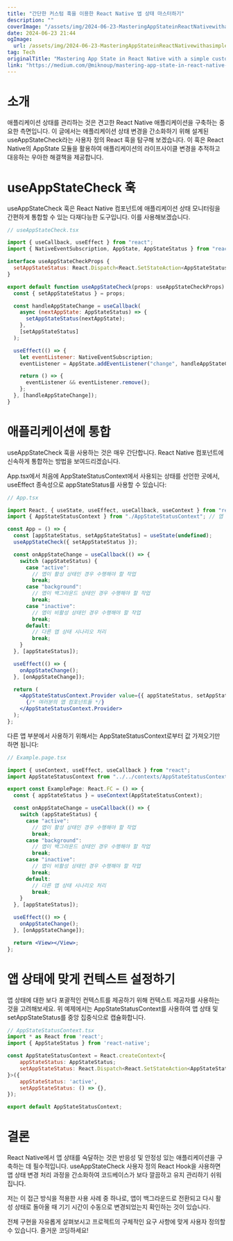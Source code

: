 ```yaml
---
title: "간단한 커스텀 훅을 이용한 React Native 앱 상태 마스터하기"
description: ""
coverImage: "/assets/img/2024-06-23-MasteringAppStateinReactNativewithasimplecustomhook_0.png"
date: 2024-06-23 21:44
ogImage:
  url: /assets/img/2024-06-23-MasteringAppStateinReactNativewithasimplecustomhook_0.png
tag: Tech
originalTitle: "Mastering App State in React Native with a simple custom hook"
link: "https://medium.com/@miknoup/mastering-app-state-in-react-native-with-useappstatecheck-1e00cd5d35d3"
---
```


# 소개

애플리케이션 상태를 관리하는 것은 견고한 React Native 애플리케이션을 구축하는 중요한 측면입니다. 이 글에서는 애플리케이션 상태 변경을 간소화하기 위해 설계된 useAppStateCheck라는 사용자 정의 React 훅을 탐구해 보겠습니다. 이 훅은 React Native의 AppState 모듈을 활용하여 애플리케이션의 라이프사이클 변경을 추적하고 대응하는 우아한 해결책을 제공합니다.

# useAppStateCheck 훅

useAppStateCheck 훅은 React Native 컴포넌트에 애플리케이션 상태 모니터링을 간편하게 통합할 수 있는 다재다능한 도구입니다. 이를 사용해보겠습니다.

<div class="content-ad"></div>

```js
// useAppStateCheck.tsx

import { useCallback, useEffect } from "react";
import { NativeEventSubscription, AppState, AppStateStatus } from "react-native";

interface useAppStateCheckProps {
  setAppStateStatus: React.Dispatch<React.SetStateAction<AppStateStatus>>;
}

export default function useAppStateCheck(props: useAppStateCheckProps) {
  const { setAppStateStatus } = props;

  const handleAppStateChange = useCallback(
    async (nextAppState: AppStateStatus) => {
      setAppStateStatus(nextAppState);
    },
    [setAppStateStatus]
  );

  useEffect(() => {
    let eventListener: NativeEventSubscription;
    eventListener = AppState.addEventListener("change", handleAppStateChange);

    return () => {
      eventListener && eventListener.remove();
    };
  }, [handleAppStateChange]);
}
```

# 애플리케이션에 통합

useAppStateCheck 훅을 사용하는 것은 매우 간단합니다. React Native 컴포넌트에 신속하게 통합하는 방법을 보여드리겠습니다.

App.tsx에서 처음에 AppStateStatusContext에서 사용되는 상태를 선언한 곳에서, useEffect 종속성으로 appStateStatus를 사용할 수 있습니다:

<div class="content-ad"></div>

```jsx
// App.tsx

import React, { useState, useEffect, useCallback, useContext } from "react";
import { AppStateStatusContext } from "./AppStateStatusContext"; // 앱 상태 관리를 위한 컨텍스트가 있다고 가정합니다

const App = () => {
  const [appStateStatus, setAppStateStatus] = useState(undefined);
  useAppStateCheck({ setAppStateStatus });

  const onAppStateChange = useCallback(() => {
    switch (appStateStatus) {
      case "active":
        // 앱이 활성 상태인 경우 수행해야 할 작업
        break;
      case "background":
        // 앱이 백그라운드 상태인 경우 수행해야 할 작업
        break;
      case "inactive":
        // 앱이 비활성 상태인 경우 수행해야 할 작업
        break;
      default:
        // 다른 앱 상태 시나리오 처리
        break;
    }
  }, [appStateStatus]);

  useEffect(() => {
    onAppStateChange();
  }, [onAppStateChange]);

  return (
    <AppStateStatusContext.Provider value={{ appStateStatus, setAppStateStatus }}>
      {/* 여러분의 앱 컴포넌트들 */}
    </AppStateStatusContext.Provider>
  );
};
```

다른 앱 부분에서 사용하기 위해서는 AppStateStatusContext로부터 값 가져오기만 하면 됩니다:

```jsx
// Example.page.tsx

import { useContext, useEffect, useCallback } from "react";
import AppStateStatusContext from "../../contexts/AppStateStatusContext";

export const ExamplePage: React.FC = () => {
  const { appStateStatus } = useContext(AppStateStatusContext);

  const onAppStateChange = useCallback(() => {
    switch (appStateStatus) {
      case "active":
        // 앱이 활성 상태인 경우 수행해야 할 작업
        break;
      case "background":
        // 앱이 백그라운드 상태인 경우 수행해야 할 작업
        break;
      case "inactive":
        // 앱이 비활성 상태인 경우 수행해야 할 작업
        break;
      default:
        // 다른 앱 상태 시나리오 처리
        break;
    }
  }, [appStateStatus]);

  useEffect(() => {
    onAppStateChange();
  }, [onAppStateChange]);

  return <View></View>;
};
```

# 앱 상태에 맞게 컨텍스트 설정하기

<div class="content-ad"></div>

앱 상태에 대한 보다 포괄적인 컨텍스트를 제공하기 위해 컨텍스트 제공자를 사용하는 것을 고려해보세요. 위 예제에서는 AppStateStatusContext를 사용하여 앱 상태 및 setAppStateStatus를 중앙 집중식으로 캡슐화합니다.

```js
// AppStateStatusContext.tsx
import * as React from 'react';
import { AppStateStatus } from 'react-native';

const AppStateStatusContext = React.createContext<{
    appStateStatus: AppStateStatus;
    setAppStateStatus: React.Dispatch<React.SetStateAction<AppStateStatus>>;
}>({
    appStateStatus: 'active',
    setAppStateStatus: () => {},
});

export default AppStateStatusContext;
```

# 결론

React Native에서 앱 상태를 숙달하는 것은 반응성 및 안정성 있는 애플리케이션을 구축하는 데 필수적입니다. useAppStateCheck 사용자 정의 React Hook을 사용하면 앱 상태 변경 처리 과정을 간소화하여 코드베이스가 보다 깔끔하고 유지 관리하기 쉬워집니다.

<div class="content-ad"></div>

저는 이 접근 방식을 적용한 사용 사례 중 하나로, 앱이 백그라운드로 전환되고 다시 활성 상태로 돌아올 때 기기 시간이 수동으로 변경되었는지 확인하는 것이 있습니다.

전체 구현을 자유롭게 살펴보시고 프로젝트의 구체적인 요구 사항에 맞게 사용자 정의할 수 있습니다. 즐거운 코딩하세요!
